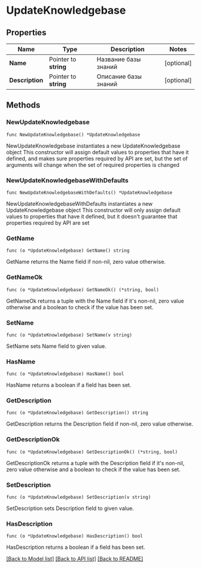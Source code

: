 # UpdateKnowledgebase

## Properties

Name | Type | Description | Notes
------------ | ------------- | ------------- | -------------
**Name** | Pointer to **string** | Название базы знаний | [optional] 
**Description** | Pointer to **string** | Описание базы знаний | [optional] 

## Methods

### NewUpdateKnowledgebase

`func NewUpdateKnowledgebase() *UpdateKnowledgebase`

NewUpdateKnowledgebase instantiates a new UpdateKnowledgebase object
This constructor will assign default values to properties that have it defined,
and makes sure properties required by API are set, but the set of arguments
will change when the set of required properties is changed

### NewUpdateKnowledgebaseWithDefaults

`func NewUpdateKnowledgebaseWithDefaults() *UpdateKnowledgebase`

NewUpdateKnowledgebaseWithDefaults instantiates a new UpdateKnowledgebase object
This constructor will only assign default values to properties that have it defined,
but it doesn't guarantee that properties required by API are set

### GetName

`func (o *UpdateKnowledgebase) GetName() string`

GetName returns the Name field if non-nil, zero value otherwise.

### GetNameOk

`func (o *UpdateKnowledgebase) GetNameOk() (*string, bool)`

GetNameOk returns a tuple with the Name field if it's non-nil, zero value otherwise
and a boolean to check if the value has been set.

### SetName

`func (o *UpdateKnowledgebase) SetName(v string)`

SetName sets Name field to given value.

### HasName

`func (o *UpdateKnowledgebase) HasName() bool`

HasName returns a boolean if a field has been set.

### GetDescription

`func (o *UpdateKnowledgebase) GetDescription() string`

GetDescription returns the Description field if non-nil, zero value otherwise.

### GetDescriptionOk

`func (o *UpdateKnowledgebase) GetDescriptionOk() (*string, bool)`

GetDescriptionOk returns a tuple with the Description field if it's non-nil, zero value otherwise
and a boolean to check if the value has been set.

### SetDescription

`func (o *UpdateKnowledgebase) SetDescription(v string)`

SetDescription sets Description field to given value.

### HasDescription

`func (o *UpdateKnowledgebase) HasDescription() bool`

HasDescription returns a boolean if a field has been set.


[[Back to Model list]](../README.md#documentation-for-models) [[Back to API list]](../README.md#documentation-for-api-endpoints) [[Back to README]](../README.md)


